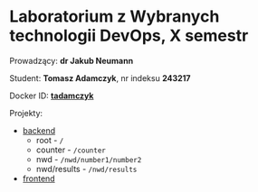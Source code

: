 # Laboratorium z Wybranych technologii DevOps, X semestr

Prowadzący: **dr Jakub Neumann**

Student: **Tomasz Adamczyk**, nr indeksu **243217**

Docker ID: **[tadamczyk](https://hub.docker.com/u/tadamczyk)**

Projekty:
* [backend](backend)
  * root - `/`
  * counter - `/counter`
  * nwd - `/nwd/number1/number2`
  * nwd/results - `/nwd/results`
* [frontend](frontend)